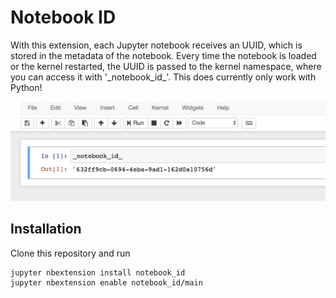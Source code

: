 # Notebook ID

With this extension, each Jupyter notebook receives an UUID, which is stored in the metadata of the notebook. Every time the notebook is loaded or the kernel restarted, the UUID is passed to the kernel namespace, where you can access it with '\_notebook\_id\_'. This does currently only work with Python!

![](icon.png)

## Installation
Clone this repository and run

    jupyter nbextension install notebook_id
    jupyter nbextension enable notebook_id/main

